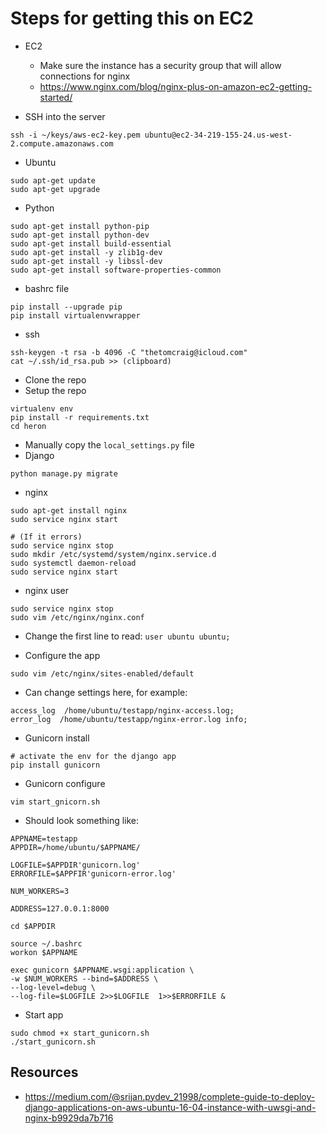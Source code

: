 # Steps for getting this on EC2
- EC2
  - Make sure the instance has a security group that will allow connections for nginx
  - https://www.nginx.com/blog/nginx-plus-on-amazon-ec2-getting-started/

- SSH into the server

```
ssh -i ~/keys/aws-ec2-key.pem ubuntu@ec2-34-219-155-24.us-west-2.compute.amazonaws.com
```

- Ubuntu
```
sudo apt-get update
sudo apt-get upgrade
```
- Python
``` 
sudo apt-get install python-pip
sudo apt-get install python-dev
sudo apt-get install build-essential
sudo apt-get install -y zlib1g-dev
sudo apt-get install -y libssl-dev
sudo apt-get install software-properties-common
```

* bashrc file

```
pip install --upgrade pip
pip install virtualenvwrapper
```

- ssh

```
ssh-keygen -t rsa -b 4096 -C "thetomcraig@icloud.com"
cat ~/.ssh/id_rsa.pub >> (clipboard)
```

* Clone the repo
* Setup the repo

```
virtualenv env
pip install -r requirements.txt
cd heron
```

* Manually copy the `local_settings.py` file
* Django

```
python manage.py migrate
```

* nginx

```
sudo apt-get install nginx
sudo service nginx start

# (If it errors)
sudo service nginx stop
sudo mkdir /etc/systemd/system/nginx.service.d
sudo systemctl daemon-reload
sudo service nginx start
```

- nginx user

```
sudo service nginx stop
sudo vim /etc/nginx/nginx.conf
```

* Change the first line to read: `user ubuntu ubuntu;`

- Configure the app

```
sudo vim /etc/nginx/sites-enabled/default
```

- Can change settings here, for example:

```
access_log  /home/ubuntu/testapp/nginx-access.log;
error_log  /home/ubuntu/testapp/nginx-error.log info;
```

- Gunicorn install

```
# activate the env for the django app
pip install gunicorn
```

- Gunicorn configure

```
vim start_gnicorn.sh
```

- Should look something like:

```
APPNAME=testapp
APPDIR=/home/ubuntu/$APPNAME/

LOGFILE=$APPDIR'gunicorn.log'
ERRORFILE=$APPFIR'gunicorn-error.log'

NUM_WORKERS=3

ADDRESS=127.0.0.1:8000

cd $APPDIR

source ~/.bashrc
workon $APPNAME

exec gunicorn $APPNAME.wsgi:application \
-w $NUM_WORKERS --bind=$ADDRESS \
--log-level=debug \
--log-file=$LOGFILE 2>>$LOGFILE  1>>$ERRORFILE &
```

- Start app

```
sudo chmod +x start_gunicorn.sh
./start_gunicorn.sh
```

## Resources
- https://medium.com/@srijan.pydev_21998/complete-guide-to-deploy-django-applications-on-aws-ubuntu-16-04-instance-with-uwsgi-and-nginx-b9929da7b716
